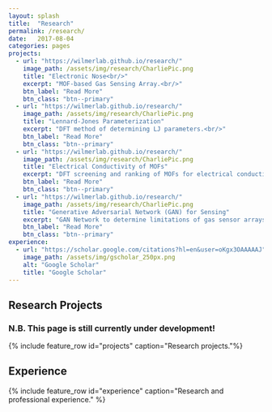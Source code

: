 ```yaml
---
layout: splash
title:  "Research"
permalink: /research/
date:   2017-08-04
categories: pages
projects:
  - url: "https://wilmerlab.github.io/research/"
    image_path: /assets/img/research/CharliePic.png
    title: "Electronic Nose<br/>"
    excerpt: "MOF-based Gas Sensing Array.<br/>"
    btn_label: "Read More"
    btn_class: "btn--primary"
  - url: "https://wilmerlab.github.io/research/"
    image_path: /assets/img/research/CharliePic.png
    title: "Lennard-Jones Parameterization"
    excerpt: "DFT method of determining LJ parameters.<br/>"
    btn_label: "Read More"
    btn_class: "btn--primary"
  - url: "https://wilmerlab.github.io/research/"
    image_path: /assets/img/research/CharliePic.png
    title: "Electrical Conductivity of MOFs"
    excerpt: "DFT screening and ranking of MOFs for electrical conductivity."
    btn_label: "Read More"
    btn_class: "btn--primary"
  - url: "https://wilmerlab.github.io/research/"
    image_path: /assets/img/research/CharliePic.png
    title: "Generative Adversarial Network (GAN) for Sensing"
    excerpt: "GAN Network to determine limitations of gas sensor arrays."
    btn_label: "Read More"
    btn_class: "btn--primary"
experience:
  - url: "https://scholar.google.com/citations?hl=en&user=oKgx3OAAAAAJ"
    image_path: /assets/img/gscholar_250px.png
    alt: "Google Scholar"
    title: "Google Scholar"
---
```

## Research Projects
### N.B. This page is still currently under development!
{% include feature_row id="projects" caption="Research projects."%}

## Experience
{% include feature_row id="experience" caption="Research and professional experience." %}
